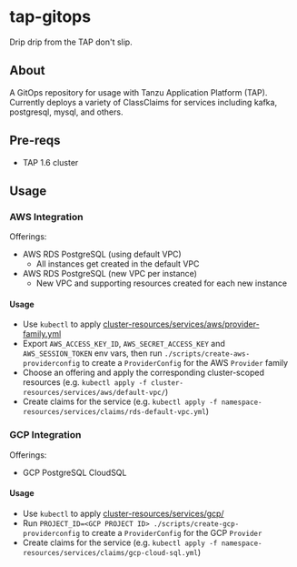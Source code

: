 # tap-gitops

Drip drip from the TAP don't slip.

## About

A GitOps repository for usage with Tanzu Application Platform (TAP). Currently deploys a variety of ClassClaims for services including kafka, postgresql, mysql, and others.

## Pre-reqs

* TAP 1.6 cluster

## Usage

### AWS Integration

Offerings:

* AWS RDS PostgreSQL (using default VPC)
  * All instances get created in the default VPC
* AWS RDS PostgreSQL (new VPC per instance)
  * New VPC and supporting resources created for each new instance

#### Usage

* Use `kubectl` to apply [cluster-resources/services/aws/provider-family.yml](./cluster-resources/services/aws/provider-family.yml)
* Export `AWS_ACCESS_KEY_ID`, `AWS_SECRET_ACCESS_KEY` and `AWS_SESSION_TOKEN` env vars, then run `./scripts/create-aws-providerconfig` to create a `ProviderConfig` for the AWS `Provider` family
* Choose an offering and apply the corresponding cluster-scoped resources (e.g. `kubectl apply -f cluster-resources/services/aws/default-vpc/`)
* Create claims for the service (e.g. `kubectl apply -f namespace-resources/services/claims/rds-default-vpc.yml`)

### GCP Integration

Offerings:

* GCP PostgreSQL CloudSQL

#### Usage

* Use `kubectl` to apply [cluster-resources/services/gcp/](./cluster-resources/services/gcp/)
* Run `PROJECT_ID=<GCP PROJECT ID> ./scripts/create-gcp-providerconfig` to create a `ProviderConfig` for the GCP `Provider`
* Create claims for the service (e.g. `kubectl apply -f namespace-resources/services/claims/gcp-cloud-sql.yml`)
